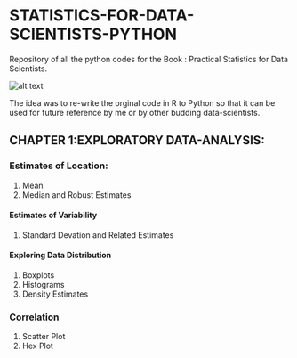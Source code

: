 # STATISTICS-FOR-DATA-SCIENTISTS-PYTHON #
Repository of all the python codes for the Book : Practical Statistics for Data Scientists. 

![alt text](https://images-na.ssl-images-amazon.com/images/I/51XWliJw1uL._SX379_BO1,204,203,200_.jpg)

The idea was to re-write the orginal code in R to Python so that it can be used for future reference by me or by other budding data-scientists.

## CHAPTER 1:EXPLORATORY DATA-ANALYSIS: ##
###	Estimates of Location: ####
 1. Mean
 2. Median and Robust Estimates

#### Estimates of Variability ####
  1. Standard Devation and Related Estimates

#### Exploring Data Distribution ####
  1. Boxplots
  2.	Histograms
  3. Density Estimates

### Correlation ###
  1. Scatter Plot
  2. Hex Plot	